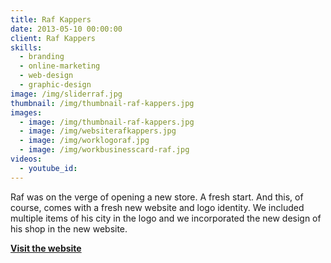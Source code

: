 ```yaml
---
title: Raf Kappers
date: 2013-05-10 00:00:00
client: Raf Kappers
skills:
  - branding
  - online-marketing
  - web-design
  - graphic-design
image: /img/sliderraf.jpg
thumbnail: /img/thumbnail-raf-kappers.jpg
images:
  - image: /img/thumbnail-raf-kappers.jpg
  - image: /img/websiterafkappers.jpg
  - image: /img/worklogoraf.jpg
  - image: /img/workbusinesscard-raf.jpg
videos:
  - youtube_id:
---
```



Raf was on the verge of opening a new store. A fresh start. And this, of course, comes with a fresh new website and logo identity. We included multiple items of his city in the logo and we incorporated the new design of his shop in the new website.

**[Visit the website](http://www.rafkappers.nl/)**